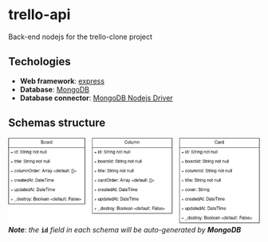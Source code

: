 # **trello-api**
Back-end nodejs for the trello-clone project

## **Techologies**
- **Web framework**: [express](https://www.npmjs.com/package/express)
- **Database**: [MongoDB](https://www.mongodb.com/)
- **Database connector**: [MongoDB Nodejs Driver](https://www.npmjs.com/package/mongodb)

## **Schemas structure**
![Schemas](design_schemas.jpg)
***Note***: *the* **`id`** *field in each schema will be auto-generated by **MongoDB***